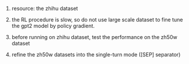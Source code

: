 1. resource: the zhihu dataset
2. the RL procedure is slow, so do not use large scale dataset to fine tune the gpt2 model by policy gradient.

1. before running on zhihu dataset, test the performance on the zh50w dataset
2. refine the zh50w datasets into the single-turn mode ([SEP] separator)
